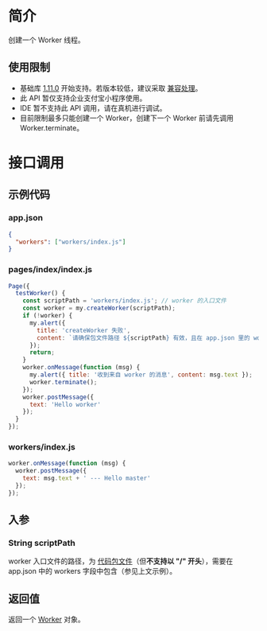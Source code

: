 # 简介

创建一个 Worker 线程。

## 使用限制

- 基础库 [1.11.0](https://opendocs.alipay.com/mini/framework/lib) 开始支持。若版本较低，建议采取 [兼容处理](https://opendocs.alipay.com/mini/framework/compatibility)。
- 此 API 暂仅支持企业支付宝小程序使用。
- IDE 暂不支持此 API 调用，请在真机进行调试。
- 目前限制最多只能创建一个 Worker，创建下一个 Worker 前请先调用 Worker.terminate。

# 接口调用

## 示例代码

### app.json
```json
{
  "workers": ["workers/index.js"]
}
```

### pages/index/index.js
```javascript
Page({
  testWorker() {
    const scriptPath = 'workers/index.js'; // worker 的入口文件
    const worker = my.createWorker(scriptPath);
    if (!worker) {
      my.alert({
        title: 'createWorker 失败',
        content: `请确保包文件路径 ${scriptPath} 有效，且在 app.json 里的 workers 数组中包含`
      });
      return;
    }
    worker.onMessage(function (msg) {
      my.alert({ title: '收到来自 worker 的消息', content: msg.text });
      worker.terminate();
    });
    worker.postMessage({
      text: 'Hello worker'
    });
  }
});
```

### workers/index.js
```javascript
worker.onMessage(function (msg) {
  worker.postMessage({
    text: msg.text + ' --- Hello master'
  });
});
```

## 入参

### String scriptPath

worker 入口文件的路径，为 [代码包文件](https://opendocs.alipay.com/mini/03dt4s#%E8%AE%BF%E9%97%AE%E4%BB%A3%E7%A0%81%E5%8C%85%E6%96%87%E4%BB%B6)（但**不支持以 "/" 开头**），需要在 app.json 中的 workers 字段中包含（参见上文示例）。

## 返回值

返回一个 [Worker](https://opendocs.alipay.com/mini/api/worker) 对象。
